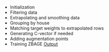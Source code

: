 -   Initialization
-   Filtering data
-   Extrapolating and smoothing data
-   Grouping by house
-   Matching target weights to extrapolated rows
-   Generating C-vector if needed
-   Adding augmentation points
-   Training ZBAGE
[Output](output.canvas)
